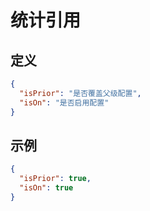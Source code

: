 # 统计引用
## 定义
~~~json
{
  "isPrior": "是否覆盖父级配置",
  "isOn": "是否启用配置"
}
~~~

## 示例
~~~json
{
  "isPrior": true,
  "isOn": true
}
~~~